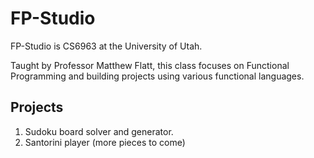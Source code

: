 # FP-Studio

FP-Studio is CS6963 at the University of Utah. 

Taught by Professor Matthew Flatt, this class focuses on Functional Programming and building projects 
using various functional languages.

## Projects

1. Sudoku board solver and generator.
2. Santorini player (more pieces to come)

